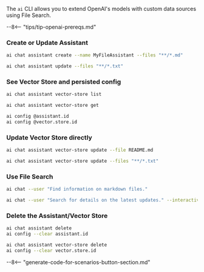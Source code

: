 The `ai` CLI allows you to extend OpenAI's models with custom data sources using File Search.

--8<-- "tips/tip-openai-prereqs.md"

### Create or Update Assistant

```bash title="Create assistant with file search"
ai chat assistant create --name MyFileAssistant --files "**/*.md"
```

```bash title="Update assistant's file search"
ai chat assistant update --files "**/*.txt"
```

### See Vector Store and persisted config

```bash title="List vector stores"
ai chat assistant vector-store list
```

```bash title="Get vector store"
ai chat assistant vector-store get
```

```bash title="See persisted config"
ai config @assistant.id
ai config @vector.store.id
```

### Update Vector Store directly

```bash title="Update vector store with one file"
ai chat assistant vector-store update --file README.md
```

```bash title="Update vector store with many files"
ai chat assistant vector-store update --files "**/*.txt"
```

### Use File Search

```bash title="Query with file search"
ai chat --user "Find information on markdown files."
```

```bash title="Interactive query with file search"
ai chat --user "Search for details on the latest updates." --interactive
```

### Delete the Assistant/Vector Store

```bash title="Delete the assistant"
ai chat assistant delete
ai config --clear assistant.id
```

```bash title="Delete the vector store"
ai chat assistant vector-store delete
ai config --clear vector.store.id
```

--8<-- "generate-code-for-scenarios-button-section.md"
